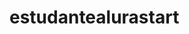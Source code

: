 # estudantealurastart
![<img src="https://mir-s3-cdn-cf.behance.net/project_modules/max_1200/3fa8d871339223.5bea20907a30e.gif" srcset="https://mir-s3-cdn-cf.behance.net/project_modules/disp/3fa8d871339223.5bea20907a30e.gif 600w, https://mir-s3-cdn-cf.behance.net/project_modules/max_1200/3fa8d871339223.5bea20907a30e.gif 641w" sizes="(max-width: 641px) 100vw, 641px" class="ImageElement-image-SRv" alt="Grafiti STIKERS naruto gif Uzumaki Art Design art animation  ILLUSTRATION  graphic design " loading="eager" fetchpriority="high">](link)
